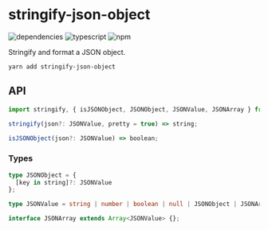 # stringify-json-object
![dependencies](https://img.shields.io/david/bconnorwhite/stringify-json-object)
![typescript](https://img.shields.io/github/languages/top/bconnorwhite/stringify-json-object)
![npm](https://img.shields.io/npm/v/stringify-json-object)

Stringify and format a JSON object.

```
yarn add stringify-json-object
```

## API
```ts
import stringify, { isJSONObject, JSONObject, JSONValue, JSONArray } from "stringify-json-object";

stringify(json?: JSONValue, pretty = true) => string;

isJSONObject(json?: JSONValue) => boolean;

```

### Types
```ts
type JSONObject = {
  [key in string]?: JSONValue
};

type JSONValue = string | number | boolean | null | JSONObject | JSONArray;

interface JSONArray extends Array<JSONValue> {};
```

